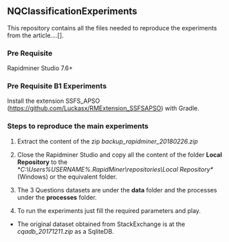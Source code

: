 ## NQClassificationExperiments
This repository contains all the files needed to reproduce the experiments from the article....[].


### Pre Requisite
Rapidminer Studio 7.6+

### Pre Requisite B1 Experiments

Install the extension SSFS_APSO (https://github.com/Luckasx/RMExtension_SSFSAPSO) with Gradle.

### Steps to reproduce the main experiments

1.  Extract the content of the zip *backup_rapidminer_20180226.zip*

2.  Close the Rapidminer Studio and copy all the content of the folder **Local Repository** to the **C:\Users\%USERNAME%\.RapidMiner\repositories\Local Repository\** (Windows) or the equivalent folder.

3.  The 3 Questions datasets are under the **data** folder and the processes under the **processes** folder.

4.  To run the experiments just fill the required parameters and play.

* The original dataset obtained from StackExchange is at the *cqadb_20171211.zip* as a SqliteDB.
 

